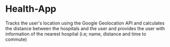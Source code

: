 # Health-App
Tracks the user's location using the Google Geolocation API and calculates the distance between the hospitals and the user and provides the user with information of the nearest hospital (i.e; name, distance and time to commute) 
